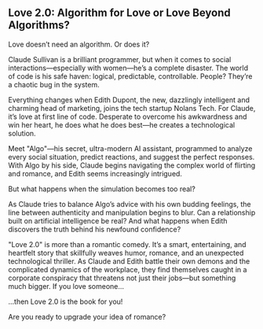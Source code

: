 ## Love 2.0: Algorithm for Love or Love Beyond Algorithms?
Love doesn’t need an algorithm. Or does it?

Claude Sullivan is a brilliant programmer, but when it comes to social interactions—especially with women—he’s a complete disaster. The world of code is his safe haven: logical, predictable, controllable. People? They’re a chaotic bug in the system.

Everything changes when Edith Dupont, the new, dazzlingly intelligent and charming head of marketing, joins the tech startup Nolans Tech. For Claude, it’s love at first line of code. Desperate to overcome his awkwardness and win her heart, he does what he does best—he creates a technological solution.

Meet "Algo"—his secret, ultra-modern AI assistant, programmed to analyze every social situation, predict reactions, and suggest the perfect responses. With Algo by his side, Claude begins navigating the complex world of flirting and romance, and Edith seems increasingly intrigued.

But what happens when the simulation becomes too real?

As Claude tries to balance Algo’s advice with his own budding feelings, the line between authenticity and manipulation begins to blur. Can a relationship built on artificial intelligence be real? And what happens when Edith discovers the truth behind his newfound confidence?

"Love 2.0" is more than a romantic comedy. It’s a smart, entertaining, and heartfelt story that skillfully weaves humor, romance, and an unexpected technological thriller. As Claude and Edith battle their own demons and the complicated dynamics of the workplace, they find themselves caught in a corporate conspiracy that threatens not just their jobs—but something much bigger. If you love someone…

...then Love 2.0 is the book for you!

Are you ready to upgrade your idea of romance?